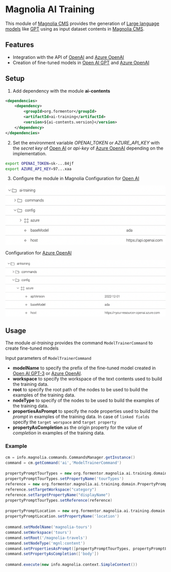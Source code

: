 # Magnolia AI Training

This module of [Magnolia CMS](https://www.magnolia-cms.com/) provides the generation of [Large language models](https://en.wikipedia.org/wiki/Large_language_model) like [GPT](https://en.wikipedia.org/wiki/GPT-3) using as input dataset contents in [Magnolia CMS](https://www.magnolia-cms.com/).

## Features
- Integration with the API of [OpenAI](https://platform.openai.com/docs/api-reference) and [Azure OpenAI](https://azure.microsoft.com/products/cognitive-services/openai-service/)
- Creation of fine-tuned models in [Open AI GPT](https://openai.com/blog/gpt-3-apps) and [Azure OpenAI](https://azure.microsoft.com/products/cognitive-services/openai-service/)

## Setup
1. Add dependency with the module **ai-contents**
```xml
<dependencies>
    <dependency>
        <groupId>org.formentor</groupId>
        <artifactId>ai-training</artifactId>
        <version>${ai-contents.version}</version>
    </dependency>
</dependencies>
```
2. Set the environment variable _OPENAI_TOKEN_ or _AZURE_API_KEY_ with the _secret key_ of [Open AI](https://openai.com/) or _api-key_ of [Azure OpenAI](https://azure.microsoft.com/products/cognitive-services/openai-service/) depending on the implementation.

```bash
export OPENAI_TOKEN=sk-...84jf
export AZURE_API_KEY=97...xaa
```

3. Configure the module in Magnolia
   Configuration for [Open AI](https://openai.com/)

![open-ai-magnolila](_docs/config-openai.png)

Configuration for [Azure OpenAI](https://azure.microsoft.com/products/cognitive-services/openai-service/)

![open-ai-magnolila](_docs/config-azure.png)

## Usage
The module _ai-training_ provides the command `ModelTrainerCommand` to create fine-tuned models

Input parameters of `ModelTrainerCommand`
- **modelName** to specify the prefix of the fine-tuned model created in [Open AI GPT-3](https://openai.com/blog/gpt-3-apps) or [Azure OpenAI](https://azure.microsoft.com/products/cognitive-services/openai-service/).
- **workspace** to specify the workspace of the text contents used to build the training data.
- **root** to specify the root path of the nodes to be used to build the examples of the training data.
- **nodeType** to specify of the nodes to be used to build the examples of the training data.
- **propertiesAsPrompt** to specify the node properties used to build the *prompt* in examples of the training data.
In case of `linked fields` specify the `target worspace` and `target property` 
- **propertyAsCompletion** as the origin property for the value of *completion* in examples of the training data. 

### Example
```groovy
cm = info.magnolia.commands.CommandsManager.getInstance()
command = cm.getCommand('ai','ModelTrainerCommand')

propertyPromptTourTypes = new org.formentor.magnolia.ai.training.domain.PropertyPromptValue()
propertyPromptTourTypes.setPropertyName('tourTypes')
reference = new org.formentor.magnolia.ai.training.domain.PropertyPromptValue.Reference()
reference.setTargetWorkspace("category")
reference.setTargetPropertyName("displayName")
propertyPromptTourTypes.setReference(reference)

propertyPromptLocation = new org.formentor.magnolia.ai.training.domain.PropertyPromptValue()
propertyPromptLocation.setPropertyName('location')

command.setModelName('magnolia-tours')
command.setWorkspace('tours')
command.setRoot('/magnolia-travels')
command.setNodeType('mgnl:content')
command.setPropertiesAsPrompt([propertyPromptTourTypes, propertyPromptLocation])
command.setPropertyAsCompletion(['body'])

command.execute(new info.magnolia.context.SimpleContext())
```
